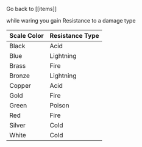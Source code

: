 Go back to [[items]]

while waring you gain Resistance to a damage type

| Scale Color | Resistance Type |
| ----------- | --------------- |
| Black       | Acid            |
| Blue        | Lightning       |
| Brass       | Fire            |
| Bronze      | Lightning       |
| Copper      | Acid            |
| Gold        | Fire            |
| Green       | Poison          |
| Red         | Fire            |
| Silver      | Cold            |
| White       | Cold            |
